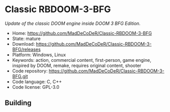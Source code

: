 # Classic RBDOOM-3-BFG

_Update of the classic DOOM engine inside DOOM 3 BFG Edition._

- Home: https://github.com/MadDeCoDeR/Classic-RBDOOM-3-BFG
- State: mature
- Download: https://github.com/MadDeCoDeR/Classic-RBDOOM-3-BFG/releases
- Platform: Windows, Linux
- Keywords: action, commercial content, first-person, game engine, inspired by DOOM, remake, requires original content, shooter
- Code repository: https://github.com/MadDeCoDeR/Classic-RBDOOM-3-BFG.git
- Code language: C, C++
- Code license: GPL-3.0

## Building

